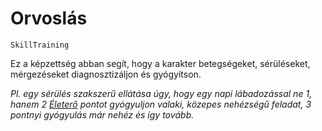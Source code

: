 # Orvoslás

`SkillTraining`

Ez a képzettség abban segít, hogy a karakter betegségeket, sérüléseket, mérgezéseket diagnosztizáljon és gyógyítson.

*Pl. egy sérülés szakszerű ellátása úgy, hogy egy napi lábadozással ne 1, hanem 2 [Életerő](character:ep) pontot gyógyuljon valaki, közepes nehézségű feladat, 3 pontnyi gyógyulás már nehéz és így tovább.*
